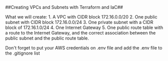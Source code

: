 ##Creating VPCs and Subnets with Terraform and IaC##

What we will create:
    1. A VPC with CIDR block 172.16.0.0/20
    2. One public subnet with CIDR block 172.16.0.0/24
    3. One private subnet with a CIDR block of 172.16.1.0/24
    4. One Internet Gateway
    5. One public route table with a route to the Internet Gateway, and the correct association between the public subnet and the public route table.

Don't forget to put your AWS credentials on .env file and add the .env file to the .gitignore list
